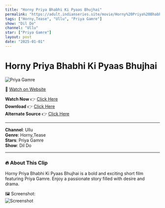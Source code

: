 ```yaml
---
title: "Horny Priya Bhabhi Ki Pyaas Bhujhai"
permalink: "https://adult.indianseries.site/movie/Horny%20Priya%20Bhabhi%20Ki%20Pyaas%20Bhujhai"
tags: ["Horny,Tease", "Ullu", "Priya Gamre"]
show: "Dil Do"
channel: "Ullu"
star: ["Priya Gamre"]
layout: post
date: "2025-01-01"
---
```


# Horny Priya Bhabhi Ki Pyaas Bhujhai

![Priya Gamre](https://shorts.desisins.com/wp-content/uploads/2024/08/Priya-Gamre-Horny-Tease-DesiSins.com_.jpg)

🔗 [Watch on Website](https://adult.indianseries.site/movie/Horny%20Priya%20Bhabhi%20Ki%20Pyaas%20Bhujhai)

**Watch Now** 👉 [Click Here](https://adult.indianseries.site/movie/Horny%20Priya%20Bhabhi%20Ki%20Pyaas%20Bhujhai)  
**Download** 👉 [Click Here](https://adult.indianseries.site/movie/Horny%20Priya%20Bhabhi%20Ki%20Pyaas%20Bhujhai)  
**Alternate Source** 👉 [Click Here](https://adult.indianseries.site/movie/Horny%20Priya%20Bhabhi%20Ki%20Pyaas%20Bhujhai)

---

**Channel**: Ullu  
**Genre**: Horny,Tease  
**Stars**: Priya Gamre  
**Show**: Dil Do

---

### 🔥 About This Clip

Horny Priya Bhabhi Ki Pyaas Bhujhai is a bold and exciting short film featuring Priya Gamre. Enjoy a passionate story filled with desire and drama.
 
🖼️ Screenshot:  
![Screenshot](https://shorts.desisins.com/wp-content/uploads/2024/08/Priya-Gamre-Horny-Tease-DesiSins.com_.jpg)
